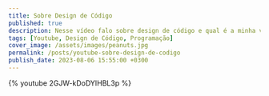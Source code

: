 ```yaml
---
title: Sobre Design de Código
published: true
description: Nesse vídeo falo sobre design de código e qual é a minha visão sobre determinados livros, práticas e princípios. Código bom e bem escrito é fruto de um contexto. Não se deixe levar pelo discurso moralista de alguns livros. 
tags: [Youtube, Design de Código, Programação]
cover_image: /assets/images/peanuts.jpg
permalink: /posts/youtube-sobre-design-de-codigo
publish_date: 2023-08-06 15:55:00 +0300
---
```



{% youtube 2GJW-kDoDYIHBL3p %}